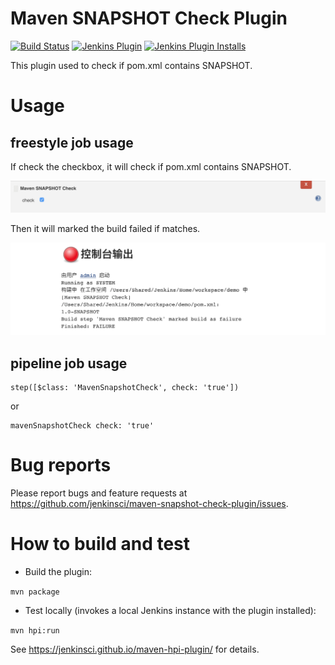# Maven SNAPSHOT Check Plugin

[![Build Status](https://ci.jenkins.io/buildStatus/icon?job=Plugins%2Fmaven-snapshot-check-plugin%2Fmaster)](https://ci.jenkins.io/job/Plugins/job/maven-snapshot-check-plugin/job/master/)
[![Jenkins Plugin](https://img.shields.io/jenkins/plugin/v/maven-snapshot-check.svg)](https://plugins.jenkins.io/maven-snapshot-check)
[![Jenkins Plugin Installs](https://img.shields.io/jenkins/plugin/i/maven-snapshot-check.svg?color=blue)](https://plugins.jenkins.io/maven-snapshot-check)

This plugin  used to check if pom.xml contains SNAPSHOT.


# Usage

## freestyle job usage
If check the checkbox, it will check if pom.xml contains SNAPSHOT. 

![](images/maven-snapshot-check-plugin-usage.png)

Then it will marked the build failed if matches.

![](images/job-build-console-output.png)

## pipeline job usage
```
step([$class: 'MavenSnapshotCheck', check: 'true'])
```
or
```
mavenSnapshotCheck check: 'true'
```

# Bug reports
Please report bugs and feature requests at https://github.com/jenkinsci/maven-snapshot-check-plugin/issues.

# How to build and test
* Build the plugin:

`mvn package`

* Test locally (invokes a local Jenkins instance with the plugin installed):

`mvn hpi:run`

See https://jenkinsci.github.io/maven-hpi-plugin/ for details.
